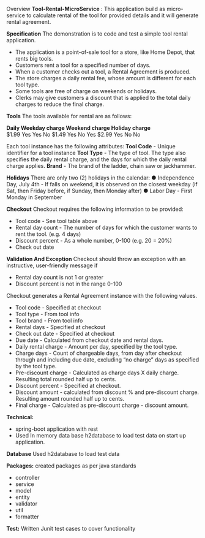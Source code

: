 Overview
   **Tool-Rental-MicroService** :  This application build  as micro-service to calculate rental of the tool for provided details and it will generate rental
agreement.


**Specification**
The demonstration is to code and test a simple tool rental application. 
 - The application is a point-of-sale tool for a store, like Home Depot, that rents big tools. 
 - Customers rent a tool for a specified number of days. 
 - When a customer checks out a tool, a Rental Agreement is produced. 
 - The store charges a daily rental fee, whose amount is different for each tool type. 
 - Some tools are free of charge on weekends or holidays. 
 - Clerks may give customers a discount that is applied to the total daily charges to reduce the final
charge.


**Tools**
The tools available for rental are as follows:

**Daily      Weekday charge   Weekend charge   Holiday charge**  
$1.99         Yes                Yes               No
$1.49         Yes                 No                Yes
$2.99         Yes                 No                 No

Each tool instance has the following attributes: 
**Tool Code** - Unique identifier for a tool instance
**Tool Type** - The type of tool. The type also specifies the daily rental charge, and the days for which the daily rental charge applies.
**Brand** - The brand of the ladder, chain saw or jackhammer.



**Holidays**
There are only two (2) holidays in the calendar:
● Independence Day, July 4th - If falls on weekend, it is observed on the closest weekday (if Sat, then Friday before, if Sunday, then Monday after)
● Labor Day - First Monday in September


**Checkout**
Checkout requires the following information to be provided:
  - Tool code - See tool table above
  - Rental day count - The number of days for which the customer wants to rent the tool. (e.g. 4
days)
  - Discount percent - As a whole number, 0-100 (e.g. 20 = 20%)
  - Check out date

**Validation And Exception**
Checkout should throw an exception with an instructive, user-friendly message if
  - Rental day count is not 1 or greater
  - Discount percent is not in the range 0-100

Checkout generates a Rental Agreement instance with the following values.
 - Tool code - Specified at checkout 
 - Tool type - From tool info 
 - Tool brand - From tool info 
 - Rental days - Specified at checkout
 -  Check out date - Specified at checkout 
 - Due date - Calculated from checkout date and rental days. 
 - Daily rental charge - Amount per day, specified by the tool type. 
 - Charge days - Count of chargeable days, from day after checkout through and including due
date, excluding “no charge” days as specified by the tool type. 
 - Pre-discount charge - Calculated as charge days X daily charge. Resulting total rounded half up
to cents. 
 - Discount percent - Specified at checkout. 
 - Discount amount - calculated from discount % and pre-discount charge. Resulting amount
rounded half up to cents. 
 - Final charge - Calculated as pre-discount charge - discount amount.


**Technical:**
   - spring-boot application with rest
   - Used In memory data base  h2database to load test data on start up application.

**Database**
    Used h2database to load test data

**Packages:**
   created packages as per java standards
   - controller
   - service
   - model
   - entity
   - validator
   - util
   - formatter


**Test:**
   Written Junit test cases to cover functionality